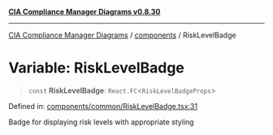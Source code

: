 [**CIA Compliance Manager Diagrams v0.8.30**](../../README.md)

***

[CIA Compliance Manager Diagrams](../../modules.md) / [components](../README.md) / RiskLevelBadge

# Variable: RiskLevelBadge

> `const` **RiskLevelBadge**: `React.FC`\<`RiskLevelBadgeProps`\>

Defined in: [components/common/RiskLevelBadge.tsx:31](https://github.com/Hack23/cia-compliance-manager/blob/6afa716316469147e542039d136ec79ffdbd4ac9/src/components/common/RiskLevelBadge.tsx#L31)

Badge for displaying risk levels with appropriate styling
